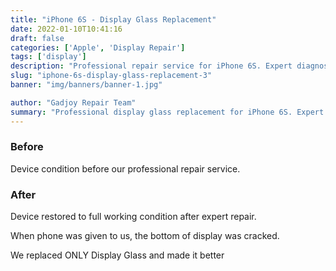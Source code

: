 ```yaml
---
title: "iPhone 6S - Display Glass Replacement"
date: 2022-01-10T10:41:16
draft: false
categories: ['Apple', 'Display Repair']
tags: ['display']
description: "Professional repair service for iPhone 6S. Expert diagnosis and quality repairs in Bangalore."
slug: "iphone-6s-display-glass-replacement-3"
banner: "img/banners/banner-1.jpg"

author: "Gadjoy Repair Team"
summary: "Professional display glass replacement for iPhone 6S. Expert technicians, quality parts, warranty included."
---
```


### Before

Device condition before our professional repair service.

### After

Device restored to full working condition after expert repair.

When phone was given to us, the bottom of display was cracked.

We replaced ONLY Display Glass and made it better